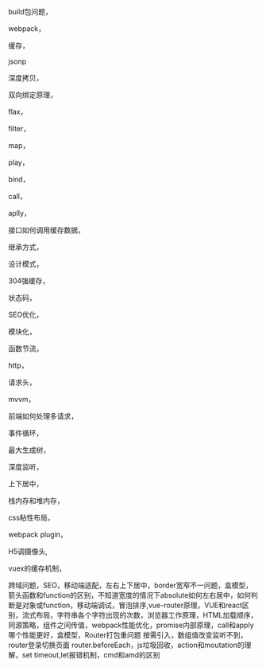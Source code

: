 build包问题，

webpack，

缓存，

jsonp

深度拷贝，

双向绑定原理，

flax，

filter，

map，

play，

bind，

call，

aplly，

接口如何调用缓存数据，

继承方式，

设计模式，

304强缓存，

状态码，

SEO优化，

模块化，

函数节流，

http，

请求头，

mvvm，

前端如何处理多请求，

事件循环，

最大生成树，

深度监听，

上下居中，

栈内存和堆内存，

css粘性布局，

webpack plugin，

H5调摄像头,

vuex的缓存机制，

跨域问题，SEO，移动端适配，左右上下居中，border宽窄不一问题，盒模型，箭头函数和function的区别，不知道宽度的情况下absolute如何左右居中，如何判断是对象或function，移动端调试，冒泡排序,vue-router原理，VUE和react区别，流式布局，字符串各个字符出现的次数，浏览器工作原理，HTML加载顺序，同源策略，组件之间传值，webpack性能优化，promise内部原理，call和apply哪个性能更好，盒模型，Router打包重问题 按需引入，数组值改变监听不到，router登录切换页面 router.beforeEach，js垃圾回收，action和moutation的理解，set timeout,let报错机制，cmd和amd的区别